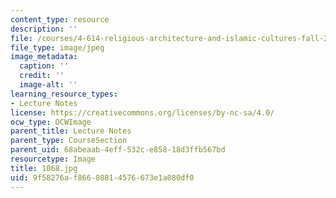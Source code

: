 ```yaml
---
content_type: resource
description: ''
file: /courses/4-614-religious-architecture-and-islamic-cultures-fall-2002/9f58276af86608814576673e1a080df0_1068.jpg
file_type: image/jpeg
image_metadata:
  caption: ''
  credit: ''
  image-alt: ''
learning_resource_types:
- Lecture Notes
license: https://creativecommons.org/licenses/by-nc-sa/4.0/
ocw_type: OCWImage
parent_title: Lecture Notes
parent_type: CourseSection
parent_uid: 68abeaab-4eff-532c-e858-18d3ffb567bd
resourcetype: Image
title: 1068.jpg
uid: 9f58276a-f866-0881-4576-673e1a080df0
---
```

